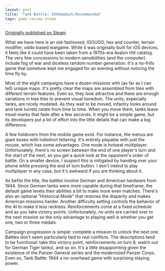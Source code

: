 ```yaml
---
layout: post
title: 'Tank Battle: 1944&mdash;Recommended'
tags: game review steam
---
```


[Originally published on Steam](https://steamcommunity.com/id/jlericson/recommended/396320/)


 What we have here is an old-fashioned, IGOUGO, hex and counter, terrain modifier, odds-based wargame. While it was originally built for iOS devices, it feels like it could have been taken from a 1970s-era Avalon Hill catalog. The very few concessions to modern sensibilities (and the computer) include fog of war and diceless random number generation. It's a no-frills game that somehow kept me engaged for an evening without noticing the time fly by.
 

 

 Most of the eight campaigns have a dozen missions with (as far as I can tell) unique maps. It's pretty clear the maps are assembled from tiles with different terrain features. Even so, they look attractive and there are enough variations in tree tiles to prevent visual boredom. The units, especially tanks, are nicely modeled. As they wait to be moved, infantry looks around and tank turrets rotate from time to time. When you move them, tanks leave tread-marks that fade after a few seconds. It might be a simple game, but its developers put a lot of effort into the little details that can make a big difference.
 

 

 A few holdovers from the mobile game exist. For instance, the menus are giant boxes with indistinct lettering. It's entirely playable with just the mouse, which has some advantages. One mode is hotseat multiplayer. Unfortunately, there's no screen between the end of one player's turn and the start of the next, so you get a quick look at the opponent's order of battle. On a smaller device, I suspect this is mitigated by handing over your phone while pressing the end of turn button. I don't intend to play multiplayer in any case, but it's awkward if you are thinking about it.
 

 

 As befits the title, the battles involve German and American hardware from 1944. Since German tanks were more capable during that timeframe, the default game levels their abilities a bit to make more even matches. There's also an optional "Historical Mode" that restores the disparity and makes American missions harder. Another difficulty setting controls the behavior of the AI to make it less reckless. Reinforcements come at a fixed schedule and as you take victory points. Unfortunately, no units are carried over to the next mission so the only advantage to playing well is whether you get one, two or three medals.
 

 

 Campaign progression is simple: complete a mission to unlock the next one. Battles don't seem particularly tied to real conflicts. The descriptions tend to be functional: take this victory point, reinforcements on turn 8, watch out for German Tiger tanks!, and so on. It's a little disappointing given the existence of the Panzer General series and the modernized Panzer Corps. Even so, Tank Battle: 1944 a no-overhead game with surprising staying power.
